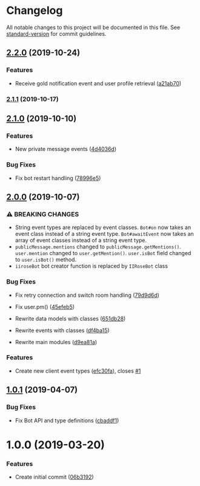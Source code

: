 # Changelog

All notable changes to this project will be documented in this file. See [standard-version](https://github.com/conventional-changelog/standard-version) for commit guidelines.

## [2.2.0](https://github.com/iirose-tools/iirose-bot-ts/compare/v2.1.1...v2.2.0) (2019-10-24)


### Features

* Receive gold notification event and user profile retrieval ([a21ab70](https://github.com/iirose-tools/iirose-bot-ts/commit/a21ab708526a0ee6b203af1d42c8e48a28bab2b9))

### [2.1.1](https://github.com/iirose-tools/iirose-bot-ts/compare/v2.1.0...v2.1.1) (2019-10-17)

## [2.1.0](https://github.com/iirose-tools/iirose-bot-ts/compare/v2.0.0...v2.1.0) (2019-10-10)


### Features

* New private message events ([4d4036d](https://github.com/iirose-tools/iirose-bot-ts/commit/4d4036df54b7a95f7e8fe85ca4448712d15e89ef))


### Bug Fixes

* Fix bot restart handling ([78996e5](https://github.com/iirose-tools/iirose-bot-ts/commit/78996e5f60e8ec42a9a7a223ca50d56993872f62))

## [2.0.0](https://github.com/iirose-tools/iirose-bot-ts/compare/v1.0.1...v2.0.0) (2019-10-07)


### ⚠ BREAKING CHANGES

* String event types are replaced by event
classes.
`Bot#on` now takes an event class instead of a string event
type.
`Bot#awaitEvent` now takes an array of event classes instead of a
string event type.
* `publicMessage.mentions` changed to
`publicMessage.getMentions()`.
`user.mention` changed to
`user.getMention()`.
`user.isBot` field changed to `user.isBot()`
method.
* `iiroseBot` bot creator function is replaced by
`IIRoseBot` class

### Bug Fixes

* Fix retry connection and switch room handling ([79d9d6d](https://github.com/iirose-tools/iirose-bot-ts/commit/79d9d6d))
* Fix user.pm() ([45efeb5](https://github.com/iirose-tools/iirose-bot-ts/commit/45efeb5))


* Rewrite data models with classes ([651db28](https://github.com/iirose-tools/iirose-bot-ts/commit/651db28))
* Rewrite events with classes ([df4ba15](https://github.com/iirose-tools/iirose-bot-ts/commit/df4ba15))
* Rewrite main modules ([d9ea81a](https://github.com/iirose-tools/iirose-bot-ts/commit/d9ea81a))


### Features

* Create new client event types ([efc30fa](https://github.com/iirose-tools/iirose-bot-ts/commit/efc30fa)), closes [#1](https://github.com/iirose-tools/iirose-bot-ts/issues/1)

## [1.0.1](https://github.com/iirose-tools/iirose-bot-ts/compare/v1.0.0...v1.0.1) (2019-04-07)


### Bug Fixes

* Fix Bot API and type definitions ([cbaddf1](https://github.com/iirose-tools/iirose-bot-ts/commit/cbaddf1))



# 1.0.0 (2019-03-20)


### Features

* Create initial commit ([06b3192](https://github.com/iirose-tools/iirose-bot-ts/commit/06b3192))
